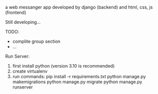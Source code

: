 a web messanger app developed by django (backend) and html, css, js (frontend)

Still developing...

TODO:
  - complite group section
  - ...

Run Server:
1. first install python (version 3.10 is recommended)
2. create virtualenv
3. run commands:
  pip install -r requirements.txt
  python manage.py makemigrations
  python manage.py migrate
  python manage.py runserver
